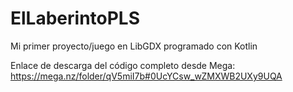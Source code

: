 # ElLaberintoPLS
Mi primer proyecto/juego en LibGDX programado con Kotlin

Enlace de descarga del código completo desde Mega:
https://mega.nz/folder/qV5miI7b#0UcYCsw_wZMXWB2UXy9UQA
